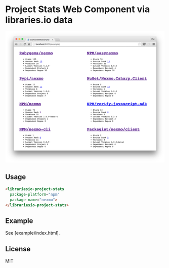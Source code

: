 # Project Stats Web Component via libraries.io data

![Example Project Stats](./example/example.png)

## Usage

```html
<librariesio-project-stats
  package-platform="npm" 
  package-name="nexmo">
</librariesio-project-stats>
```

## Example

See [example/index.html].

## License

MIT
